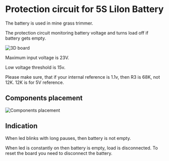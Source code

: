 # Protection circuit for 5S LiIon Battery
The battery is used in mine grass trimmer.

The protection circuit monitoring battery voltage and turns load off if battery gets empty.

![3D board](Images/PCB_3D_model.jpg)

Maximum input voltage is 23V.

Low voltage threshold is 15v.

Please make sure, that if your internal reference is 1.1v, then R3 is 68K, not 12K. 12K is for 5V reference.

## Components placement
![Components placement](Images/ComponentsPlacement.jpg)

## Indication
When led blinks with long pauses, then battery is not empty.

When led is constantly on then battery is empty, load is disconnected. To reset the board you need to disconnect the battery.